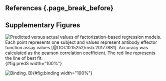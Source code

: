 ## References {.page_break_before}

<!-- Explicitly insert bibliography here -->
<div id="refs"></div>

## Supplementary Figures

![**Predicted versus actual values of factorization-based regression models.** Each point represents one subject and values represent antibody effector function assay values [@DOI:10.15252/msb.20177881]. Accuracy was calculated as the pearson correlation coefficient. The red line represents the line of best fit.](figureS1.svg "Figure S1"){#fig:predS width="100%"}

![**Binding.** B)](figureS2.svg "Figure S2"){#fig:binding width="100%"}
